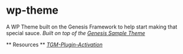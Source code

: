 # wp-theme
A WP Theme built on the Genesis Framework to help start making that special sauce.
*Built on top of the [Genesis Sample Theme](https://demo.studiopress.com/genesis-sample/gutenberg-optimized/)*

** Resources **
*[TGM-Plugin-Activation](https://github.com/TGMPA/TGM-Plugin-Activation)*